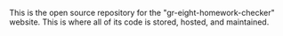 This is the open source repository for the "gr-eight-homework-checker" website. This is where all of its code is stored, hosted, and maintained.
